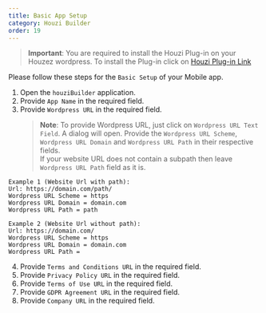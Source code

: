 ```yaml
---
title: Basic App Setup
category: Houzi Builder
order: 19
---
```


> **Important**: You are required to install the Houzi Plug-in on your Houzez wordpress. To install the Plug-in click on [Houzi Plug-in Link](https://github.com/AdilSoomro/houzez-mobile-api)

Please follow these steps for the `Basic Setup` of your Mobile app.

1. Open the `houziBuilder` application.
2. Provide `App Name` in the required field.
3. Provide `Wordpress URL` in the required field. 
    > **Note**: To provide Wordpress URL, just click on `Wordpress URL Text Field`. A dialog will open. Provide the `Wordpress URL Scheme`, `Wordpress URL Domain` and `Wordpress URL Path` in their respective fields.  
    If your website URL does not contain a subpath then leave `Wordpress URL Path` field as it is.

```
Example 1 (Website Url with path):
Url: https://domain.com/path/
Wordpress URL Scheme = https
Wordpress URL Domain = domain.com
Wordpress URL Path = path

Example 2 (Website Url without path):
Url: https://domain.com/
Wordpress URL Scheme = https
Wordpress URL Domain = domain.com
Wordpress URL Path = 
```

4. Provide `Terms and Conditions URL` in the required field.
5. Provide `Privacy Policy URL` in the required field.
6. Provide `Terms of Use URL` in the required field.
7. Provide `GDPR Agreement URL` in the required field.
8. Provide `Company URL` in the required field.